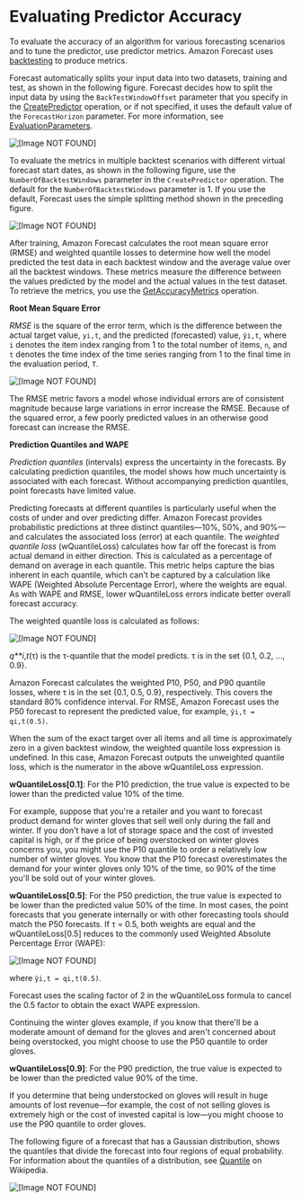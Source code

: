 # Evaluating Predictor Accuracy<a name="metrics"></a>

To evaluate the accuracy of an algorithm for various forecasting scenarios and to tune the predictor, use predictor metrics\. Amazon Forecast uses [backtesting](https://en.wikipedia.org/wiki/Backtesting) to produce metrics\.

Forecast automatically splits your input data into two datasets, training and test, as shown in the following figure\. Forecast decides how to split the input data by using the `BackTestWindowOffset` parameter that you specify in the [CreatePredictor](API_CreatePredictor.md) operation, or if not specified, it uses the default value of the `ForecastHorizon` parameter\. For more information, see [EvaluationParameters](API_EvaluationParameters.md)\.

![\[Image NOT FOUND\]](http://docs.aws.amazon.com/forecast/latest/dg/images/evaluation-offset.png)

To evaluate the metrics in multiple backtest scenarios with different virtual forecast start dates, as shown in the following figure, use the `NumberOfBacktestWindows` parameter in the `CreatePredictor` operation\. The default for the `NumberOfBacktestWindows` parameter is 1\. If you use the default, Forecast uses the simple splitting method shown in the preceding figure\.

![\[Image NOT FOUND\]](http://docs.aws.amazon.com/forecast/latest/dg/images/evaluation-backtests.png)

After training, Amazon Forecast calculates the root mean square error \(RMSE\) and weighted quantile losses to determine how well the model predicted the test data in each backtest window and the average value over all the backtest windows\. These metrics measure the difference between the values predicted by the model and the actual values in the test dataset\. To retrieve the metrics, you use the [GetAccuracyMetrics](API_GetAccuracyMetrics.md) operation\.

**Root Mean Square Error**

*RMSE* is the square of the error term, which is the difference between the actual target value, `yi,t`, and the predicted \(forecasted\) value, `ŷi,t`, where `i` denotes the item index ranging from 1 to the total number of items, `n`, and `t` denotes the time index of the time series ranging from 1 to the final time in the evaluation period, `T`\. 

![\[Image NOT FOUND\]](http://docs.aws.amazon.com/forecast/latest/dg/images/metrics-rmse.png)

The RMSE metric favors a model whose individual errors are of consistent magnitude because large variations in error increase the RMSE\. Because of the squared error, a few poorly predicted values in an otherwise good forecast can increase the RMSE\.

**Prediction Quantiles and WAPE**

*Prediction quantiles* \(intervals\) express the uncertainty in the forecasts\. By calculating prediction quantiles, the model shows how much uncertainty is associated with each forecast\. Without accompanying prediction quantiles, point forecasts have limited value\.

Predicting forecasts at different quantiles is particularly useful when the costs of under and over predicting differ\. Amazon Forecast provides probabilistic predictions at three distinct quantiles—10%, 50%, and 90%—and calculates the associated loss \(error\) at each quantile\. The *weighted quantile loss* \(wQuantileLoss\) calculates how far off the forecast is from actual demand in either direction\. This is calculated as a percentage of demand on average in each quantile\. This metric helps capture the bias inherent in each quantile, which can't be captured by a calculation like WAPE \(Weighted Absolute Percentage Error\), where the weights are equal\. As with WAPE and RMSE, lower wQuantileLoss errors indicate better overall forecast accuracy\.

The weighted quantile loss is calculated as follows:

![\[Image NOT FOUND\]](http://docs.aws.amazon.com/forecast/latest/dg/images/metrics-quantile-loss.png)

*q**i*,*t*\(τ\) is the τ\-quantile that the model predicts\. τ is in the set \{0\.1, 0\.2, \.\.\., 0\.9\}\.

Amazon Forecast calculates the weighted P10, P50, and P90 quantile losses, where τ is in the set \{0\.1, 0\.5, 0\.9\}, respectively\. This covers the standard 80% confidence interval\. For RMSE, Amazon Forecast uses the P50 forecast to represent the predicted value, for example, `ŷi,t = qi,t(0.5)`\.

When the sum of the exact target over all items and all time is approximately zero in a given backtest window, the weighted quantile loss expression is undefined\. In this case, Amazon Forecast outputs the unweighted quantile loss, which is the numerator in the above wQuantileLoss expression\.

**wQuantileLoss\[0\.1\]**: For the P10 prediction, the true value is expected to be lower than the predicted value 10% of the time\.

For example, suppose that you're a retailer and you want to forecast product demand for winter gloves that sell well only during the fall and winter\. If you don't have a lot of storage space and the cost of invested capital is high, or if the price of being overstocked on winter gloves concerns you, you might use the P10 quantile to order a relatively low number of winter gloves\. You know that the P10 forecast overestimates the demand for your winter gloves only 10% of the time, so 90% of the time you'll be sold out of your winter gloves\.

**wQuantileLoss\[0\.5\]**: For the P50 prediction, the true value is expected to be lower than the predicted value 50% of the time\. In most cases, the point forecasts that you generate internally or with other forecasting tools should match the P50 forecasts\. If τ = 0\.5, both weights are equal and the wQuantileLoss\[0\.5\] reduces to the commonly used Weighted Absolute Percentage Error \(WAPE\):

![\[Image NOT FOUND\]](http://docs.aws.amazon.com/forecast/latest/dg/images/WAPE.png)

where `ŷi,t = qi,t(0.5)`\.

Forecast uses the scaling factor of 2 in the wQuantileLoss formula to cancel the 0\.5 factor to obtain the exact WAPE expression\.

Continuing the winter gloves example, if you know that there'll be a moderate amount of demand for the gloves and aren't concerned about being overstocked, you might choose to use the P50 quantile to order gloves\.

**wQuantileLoss\[0\.9\]**: For the P90 prediction, the true value is expected to be lower than the predicted value 90% of the time\.

If you determine that being understocked on gloves will result in huge amounts of lost revenue—for example, the cost of not selling gloves is extremely high or the cost of invested capital is low—you might choose to use the P90 quantile to order gloves\.

The following figure of a forecast that has a Gaussian distribution, shows the quantiles that divide the forecast into four regions of equal probability\. For information about the quantiles of a distribution, see [Quantile](https://en.wikipedia.org/wiki/Quantile) on Wikipedia\.

![\[Image NOT FOUND\]](http://docs.aws.amazon.com/forecast/latest/dg/images/metrics-gaussian.png)